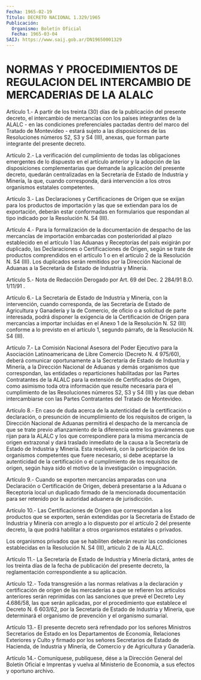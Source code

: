 ```yaml
---
Fecha: 1965-02-19
Título: DECRETO NACIONAL 1.329/1965
Publicación:
  Organismo: Boletín Oficial
  Fecha: 1965-03-04
SAIJ: https://www.saij.gob.ar/DN19650001329
---
```

# NORMAS Y PROCEDIMIENTOS DE REGULACION DEL INTERCAMBIO DE MERCADERIAS DE LA ALALC

<a id="1"></a>
Artículo 1.- A partir de los treinta (30) días de la publicación  del presente decreto, el intercambio de mercancías con los países integrantes de la ALALC - en las condiciones preferenciales  pactadas dentro del marco del Tratado de Montevideo - estará sujeto a  las  disposiciones  de  las Resoluciones números S2,  S3  y  S4  (III),  anexas,  que  forman parte  integrante  del presente decreto.

<a id="2"></a>
Artículo  2.-  La  verificación  del cumplimiento de todas las obligaciones emergentes de lo dispuesto  en  el artículo anterior y la  adopción de las disposiciones complementarias  que  demande  la aplicación  del  presente  decreto,  quedarán  centralizadas  en la Secretaría  de  Estado  de  Industria  y  Minería,  la  que, cuando corresponda,  dará  intervención  a  los otros organismos estatales competentes.

<a id="3"></a>
Artículo 3.- Las Declaraciones y Certificaciones de Origen que se exijan  para los productos de importación y las que se extiendan para los de  exportación,  deberán estar conformadas en formularios que respondan al tipo indicado  por  la  Resolución  N.  S4  (III).

<a id="4"></a>
Artículo  4.-  Para  la  formalización  de la documentación de despacho    de  las  mercancías  de  importación  embarcadas    con posterioridad  al  plazo establecido en el artículo 1 las Aduanas y Receptorías del país  exigirán  por  duplicado, las Declaraciones o Certificaciones de Origen, según se trate de productos comprendidos en el artículo 1 o en el  artículo  2 de la Resolución N.  S4  (III).  Los  duplicados  serán  remitidos por la  Dirección Nacional  de  Aduanas  a  la Secretaría de Estado  de  Industria  y Minería.

<a id="5"></a>
Artículo 5.- Nota de Redacción Derogado por Art. 69 del Dec. 2 284/91  B.O. 1/11/91 .

<a id="6"></a>
Artículo  6.-  La Secretaría de Estado de Industria y Minería, con la intervención,  cuando  corresponda,  de  las  Secretaría  de Estado  de  Agricultura y Ganadería y la de Comercio, de oficio o a solicitud de  parte  interesada,  podrá disponer la exigencia de la Certificación de Origen para mercancías  a importar incluidas en el Anexo 1 de la Resolución N. S2 (III) conforme  a  lo previsto en el artículo  1,  segundo  párrafo,  de  la  Resolución  N.  S4  (III).

<a id="7"></a>
Artículo  7.- La Comisión Nacional Asesora del Poder Ejecutivo para la Asociación  Latinoamericana de Libre Comercio (Decreto N. 4 975/60), deberá comunicar  oportunamente  a la Secretaría de Estado de Industria y Minería, a la Dirección Nacional  de Aduanas y demás organismos    que   correspondan,  las  entidades  o  reparticiones habilitadas  por las  Partes  Contratantes  de  la  ALALC  para  la extensión  de Certificados  de  Origen,  como  asimismo  toda  otra información  que  resulte  necesaria  para  el  cumplimiento de las Resoluciones números S2, S3 y S4 (III) y las que deban intercambiarse   con  las  Partes  Contratantes  del  Tratado    de Montevideo.

<a id="8"></a>
Artículo  8.-  En caso de duda acerca de la autenticidad de la certificación o declaración,  o presunción de incumplimiento de los requisitos de origen, la Dirección  Nacional  de  Aduanas permitirá el  despacho  de la mercancía de que se trate previo  afianzamiento de la diferencia  entre  los  gravámenes  que rijan para la ALALC y los  que  correspondiere  para  la  misma  mercancía    de   origen extrazonal  y  dará  traslado inmediato de la causa a la Secretaría de  Estado  de  Industria    y  Minería.  Esta  resolverá,  con  la participación de los organismos  competentes  que  fuere necesario, si  debe  aceptarse  la  autenticidad  de  la  certificación  o  el cumplimiento  de  los  requisitos  de origen, según  haya  sido  el motivo de la investigación o impugnación.

<a id="9"></a>
Artículo  9.-  Cuando se exporten mercancías amparadas con una Declaración o Certificación  de  Origen,  deberá  presentarse  a la Aduana  o  Receptoría  local  un duplicado firmado de la mencionada documentación  para  ser retenido  por  la  autoridad  aduanera  de jurisdicción.

<a id="10"></a>
Artículo 10.- Las Certificaciones de Origen que correspondan a los productos  que  se exporten, serán extendidas por la Secretaría de Estado de Industria  y Minería con arreglo a lo dispuesto por el artículo 2 del presente decreto,  la  que  podrá  habilitar a otros organismos estatales o privados.

Los  organismos  privados  que  se  habiliten  deberán  reunir  las condiciones  establecidas en la Resolución N. S4 (III), artículo  2 de la ALALC.

<a id="11"></a>
Artículo  11.-  La Secretaría de Estado de Industria y Minería dictará, antes de los  treinta  días de la fecha de publicación del presente  decreto,  la  reglamentación    correspondiente    a   su aplicación.

<a id="12"></a>
Artículo  12.-  Toda  transgresión a las normas relativas a la declaración y certificación  de  origen de las mercaderías a que se refieren  los  artículos  anteriores    serán  reprimidas  con  las sanciones  que  prevé  el  Decreto  Ley  4.686/58,  las  que  serán aplicadas,  por  el procedimiento que establece  el  Decreto  N.  6 603/62, por la Secretaría  de  Estado  de  Industria y Minería, que determinará  el  organismo de prevención y el  organismo  sumarial.

<a id="13"></a>
Artículo  13.-  El  presente  decreto  será refrendado por los señores  Ministros  Secretarios de Estado en los  Departamentos  de Economía, Relaciones  Exteriores  y Culto y firmado por los señores Secretarios  de Estado de Hacienda,  de  Industria  y  Minería,  de Comercio y de Agricultura y Ganadería.

<a id="14"></a>
Artículo  14.-  Comuníquese,  publíquese,  dése a la Dirección General del Boletín Oficial e Imprentas y vuelva  al  Ministerio de Economía, a sus efectos y oportuno archivo.